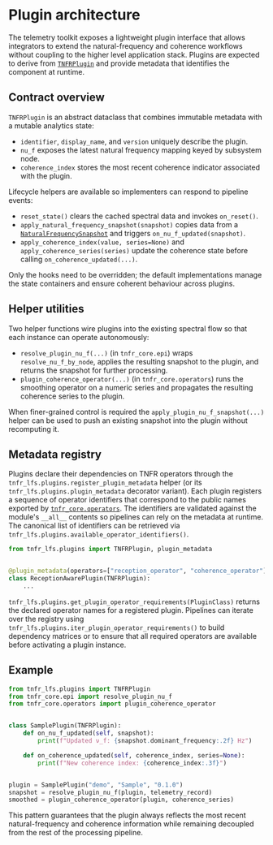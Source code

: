 # Plugin architecture

The telemetry toolkit exposes a lightweight plugin interface that allows
integrators to extend the natural-frequency and coherence workflows without
coupling to the higher level application stack.  Plugins are expected to derive
from [`TNFRPlugin`](../src/tnfr_lfs/plugins/base.py) and provide metadata that
identifies the component at runtime.

## Contract overview

`TNFRPlugin` is an abstract dataclass that combines immutable metadata with a
mutable analytics state:

* `identifier`, `display_name`, and `version` uniquely describe the plugin.
* `nu_f` exposes the latest natural frequency mapping keyed by subsystem node.
* `coherence_index` stores the most recent coherence indicator associated with
  the plugin.

Lifecycle helpers are available so implementers can respond to pipeline events:

* `reset_state()` clears the cached spectral data and invokes `on_reset()`.
* `apply_natural_frequency_snapshot(snapshot)` copies data from a
  [`NaturalFrequencySnapshot`](../src/tnfr_core/epi.py) and triggers
  `on_nu_f_updated(snapshot)`.
* `apply_coherence_index(value, series=None)` and `apply_coherence_series(series)`
  update the coherence state before calling `on_coherence_updated(...)`.

Only the hooks need to be overridden; the default implementations manage the
state containers and ensure coherent behaviour across plugins.

## Helper utilities

Two helper functions wire plugins into the existing spectral flow so that each
instance can operate autonomously:

* `resolve_plugin_nu_f(...)` (in `tnfr_core.epi`) wraps
  `resolve_nu_f_by_node`, applies the resulting snapshot to the plugin, and
  returns the snapshot for further processing.
* `plugin_coherence_operator(...)` (in `tnfr_core.operators`) runs the
  smoothing operator on a numeric series and propagates the resulting coherence
  series to the plugin.

When finer-grained control is required the `apply_plugin_nu_f_snapshot(...)`
helper can be used to push an existing snapshot into the plugin without
recomputing it.

## Metadata registry

Plugins declare their dependencies on TNFR operators through the
`tnfr_lfs.plugins.register_plugin_metadata` helper (or its
`tnfr_lfs.plugins.plugin_metadata` decorator variant).  Each plugin registers a
sequence of operator identifiers that correspond to the public names exported by
[`tnfr_core.operators`](../src/tnfr_core/operators.py).  The identifiers
are validated against the module's `__all__` contents so pipelines can rely on
the metadata at runtime.  The canonical list of identifiers can be retrieved via
`tnfr_lfs.plugins.available_operator_identifiers()`.

```python
from tnfr_lfs.plugins import TNFRPlugin, plugin_metadata


@plugin_metadata(operators=["reception_operator", "coherence_operator"])
class ReceptionAwarePlugin(TNFRPlugin):
    ...
```

`tnfr_lfs.plugins.get_plugin_operator_requirements(PluginClass)` returns the
declared operator names for a registered plugin.  Pipelines can iterate over the
registry using `tnfr_lfs.plugins.iter_plugin_operator_requirements()` to build
dependency matrices or to ensure that all required operators are available
before activating a plugin instance.

## Example

```python
from tnfr_lfs.plugins import TNFRPlugin
from tnfr_core.epi import resolve_plugin_nu_f
from tnfr_core.operators import plugin_coherence_operator


class SamplePlugin(TNFRPlugin):
    def on_nu_f_updated(self, snapshot):
        print(f"Updated ν_f: {snapshot.dominant_frequency:.2f} Hz")

    def on_coherence_updated(self, coherence_index, series=None):
        print(f"New coherence index: {coherence_index:.3f}")


plugin = SamplePlugin("demo", "Sample", "0.1.0")
snapshot = resolve_plugin_nu_f(plugin, telemetry_record)
smoothed = plugin_coherence_operator(plugin, coherence_series)
```

This pattern guarantees that the plugin always reflects the most recent
natural-frequency and coherence information while remaining decoupled from the
rest of the processing pipeline.
